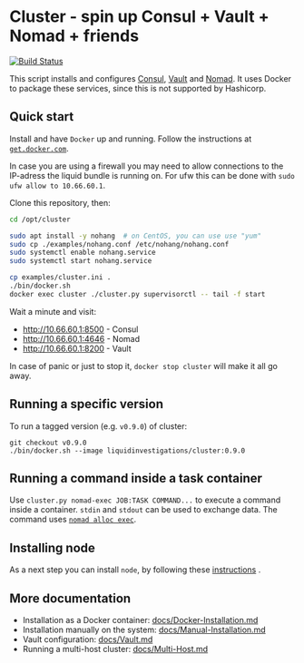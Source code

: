 # Cluster - spin up Consul + Vault + Nomad + friends

[![Build Status](https://jenkins.liquiddemo.org/api/badges/liquidinvestigations/cluster/status.svg)](https://jenkins.liquiddemo.org/liquidinvestigations/cluster)

This script installs and configures [Consul][], [Vault][] and [Nomad][]. It uses Docker to package these services, since this is not supported by Hashicorp.

[consul]: https://www.consul.io/
[vault]: https://www.vaultproject.io/
[nomad]: https://www.nomadproject.io/
[supervisord]: http://supervisord.org/

## Quick start

Install and have `Docker` up and running. Follow the instructions at
[`get.docker.com`](https://docs.docker.com/install/linux/docker-ce/ubuntu/#install-using-the-convenience-script).

In case you are using a firewall you may need to allow connections to the IP-adress the liquid bundle is running on. For ufw this can be done with `sudo ufw allow to 10.66.60.1`.

Clone this repository, then:

```bash
cd /opt/cluster

sudo apt install -y nohang  # on CentOS, you can use use "yum"
sudo cp ./examples/nohang.conf /etc/nohang/nohang.conf
sudo systemctl enable nohang.service
sudo systemctl start nohang.service

cp examples/cluster.ini .
./bin/docker.sh
docker exec cluster ./cluster.py supervisorctl -- tail -f start
```

Wait a minute and visit:

* <http://10.66.60.1:8500> - Consul
* <http://10.66.60.1:4646> - Nomad
* <http://10.66.60.1:8200> - Vault

In case of panic or just to stop it, `docker stop cluster` will make it all go away.


## Running a specific version
To run a tagged version (e.g. `v0.9.0`) of cluster:

```shell
git checkout v0.9.0
./bin/docker.sh --image liquidinvestigations/cluster:0.9.0
```


## Running a command inside a task container

Use `cluster.py nomad-exec JOB:TASK COMMAND...` to execute a command inside a
container. `stdin` and `stdout` can be used to exchange data.
The command uses
[`nomad alloc exec`](https://nomadproject.io/docs/commands/alloc/exec/).

## Installing node ##
As a next step you can install `node`, by following these [instructions](https://github.com/liquidinvestigations/node#installation) .


## More documentation
* Installation as a Docker container:
  [docs/Docker-Installation.md](docs/Docker-Installation.md)
* Installation manually on the system:
  [docs/Manual-Installation.md](docs/Manual-Installation.md)
* Vault configuration:
  [docs/Vault.md](docs/Vault.md)
* Running a multi-host cluster:
  [docs/Multi-Host.md](docs/Multi-Host.md)
